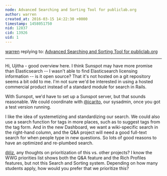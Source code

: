 ```yaml
---
node: Advanced Searching and Sorting Tool for publiclab.org
author: warren
created_at: 2016-03-15 14:22:30 +0000
timestamp: 1458051750
nid: 12837
cid: 13926
uid: 1
---
```




[warren](../profile/warren) replying to: [Advanced Searching and Sorting Tool for publiclab.org](../notes/Ujitha/03-12-2016/advanced-searching-and-sorting-tool-for-publiclab-org)

----
Hi, Ujitha - good overview here. I think Sunspot may have more promise than Elasticsearch -- I wasn't able to find Elasticsearch licensing information -- is it open source? That it's not hosted on a git repository seems a bit odd to me. I'm not sure we'd be interested in using a hosted commercial product instead of a standard module for search in Rails.

With Sunspot, we'd have to set up a Sunspot server, but that sounds reasonable. We could coordinate with [@icarito](/profile/icarito), our sysadmin, once you got a test version running. 

I like the idea of systemetizing and standardizing our search. We could also use a search function for tags in more places, such as to suggest tags from the tag form. And in the new Dashboard, we want a wiki-specific search in the right-hand column, and the Q&A project will need a good full-text search for when people type in new questions. So lots of good reasons to have an optimized and re-plumbed search. 

[@liz](/profile/liz), any thoughts on prioritization of this vs. other projects? I know the WWG priorities list shows both the Q&A feature and the Rich Profiles features, but not this Search and Sorting system. Depending on how many students apply, how would you prefer that we prioritize this?